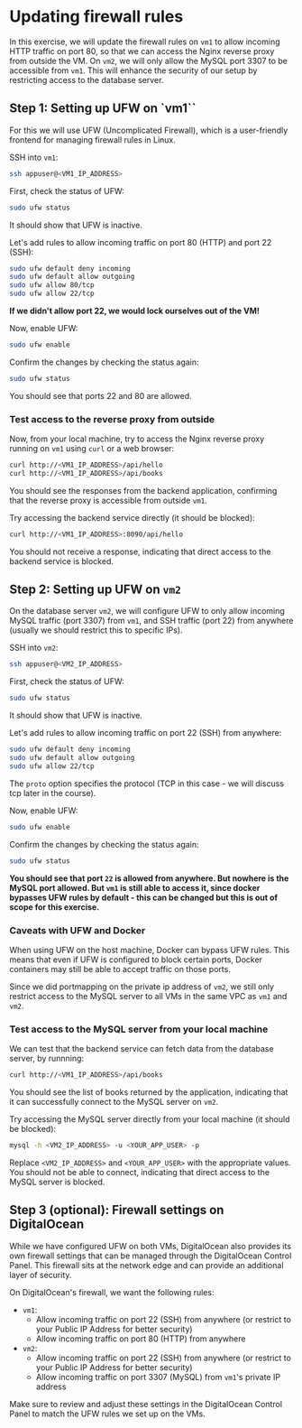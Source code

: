 # Updating firewall rules

In this exercise, we will update the firewall rules on `vm1` to allow incoming HTTP traffic on port 80, so that we can access the Nginx reverse proxy from outside the VM. On `vm2`, we will only allow the MySQL port 3307 to be accessible from `vm1`. This will enhance the security of our setup by restricting access to the database server.

## Step 1: Setting up UFW on `vm1``

For this we will use UFW (Uncomplicated Firewall), which is a user-friendly frontend for managing firewall rules in Linux.

SSH into `vm1`:

```bash
ssh appuser@<VM1_IP_ADDRESS>
```
First, check the status of UFW:

```bash
sudo ufw status
```
It should show that UFW is inactive. 

Let's add rules to allow incoming traffic on port 80 (HTTP) and port 22 (SSH):

```bash
sudo ufw default deny incoming
sudo ufw default allow outgoing
sudo ufw allow 80/tcp
sudo ufw allow 22/tcp
```

**If we didn't allow port 22, we would lock ourselves out of the VM!**

Now, enable UFW:

```bash
sudo ufw enable
```
Confirm the changes by checking the status again:

```bash
sudo ufw status
```

You should see that ports 22 and 80 are allowed.

### Test access to the reverse proxy from outside

Now, from your local machine, try to access the Nginx reverse proxy running on `vm1` using `curl` or a web browser:

```bash
curl http://<VM1_IP_ADDRESS>/api/hello
curl http://<VM1_IP_ADDRESS>/api/books
```

You should see the responses from the backend application, confirming that the reverse proxy is accessible from outside `vm1`.

Try accessing the backend service directly (it should be blocked):

```bash
curl http://<VM1_IP_ADDRESS>:8090/api/hello
```
You should not receive a response, indicating that direct access to the backend service is blocked.

## Step 2: Setting up UFW on `vm2`

On the database server `vm2`, we will configure UFW to only allow incoming MySQL traffic (port 3307) from `vm1`, and SSH traffic (port 22) from anywhere (usually we should restrict this to specific IPs).

SSH into `vm2`:

```bash
ssh appuser@<VM2_IP_ADDRESS>
```

First, check the status of UFW:

```bash
sudo ufw status
```

It should show that UFW is inactive.

Let's add rules to allow incoming traffic on port 22 (SSH) from anywhere:

```bash
sudo ufw default deny incoming
sudo ufw default allow outgoing
sudo ufw allow 22/tcp
```
The `proto` option specifies the protocol (TCP in this case - we will discuss tcp later in the course).

Now, enable UFW:

```bash
sudo ufw enable
```

Confirm the changes by checking the status again:

```bash
sudo ufw status
```
**You should see that port `22` is allowed from anywhere. But nowhere is the MySQL port allowed. But `vm1` is still able to access it, since docker bypasses UFW rules by default - this can be changed but this is out of scope for this exercise.**

### Caveats with UFW and Docker

When using UFW on the host machine, Docker can bypass UFW rules. This means that even if UFW is configured to block certain ports, Docker containers may still be able to accept traffic on those ports. 

Since we did portmapping on the private ip address of `vm2`, we still only restrict access to the MySQL server to all VMs in the same VPC as `vm1` and `vm2`.

### Test access to the MySQL server from your local machine

We can test that the backend service can fetch data from the database server, by runnning:

```bash
curl http://<VM1_IP_ADDRESS>/api/books
```
You should see the list of books returned by the application, indicating that it can successfully connect to the MySQL server on `vm2`.

Try accessing the MySQL server directly from your local machine (it should be blocked):

```bash
mysql -h <VM2_IP_ADDRESS> -u <YOUR_APP_USER> -p
```
Replace `<VM2_IP_ADDRESS>` and `<YOUR_APP_USER>` with the appropriate values. You should not be able to connect, indicating that direct access to the MySQL server is blocked.


## Step 3 (optional): Firewall settings on DigitalOcean

While we have configured UFW on both VMs, DigitalOcean also provides its own firewall settings that can be managed through the DigitalOcean Control Panel. This firewall sits at the network edge and can provide an additional layer of security.

On DigitalOcean's firewall, we want the following rules:
- `vm1`:
    - Allow incoming traffic on port 22 (SSH) from anywhere (or restrict to your Public IP Address for better security)
    - Allow incoming traffic on port 80 (HTTP) from anywhere
- `vm2`:
    - Allow incoming traffic on port 22 (SSH) from anywhere (or restrict to your Public IP Address for better security)
    - Allow incoming traffic on port 3307 (MySQL) from `vm1`'s private IP address

Make sure to review and adjust these settings in the DigitalOcean Control Panel to match the UFW rules we set up on the VMs.